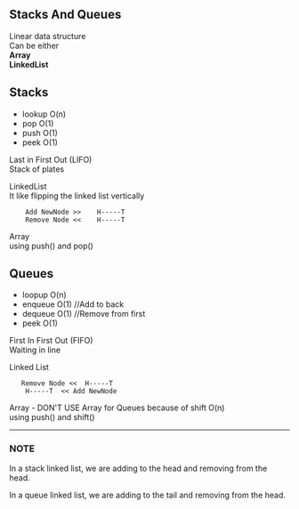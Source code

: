 ## Stacks And Queues

Linear data structure  
Can be either   
**Array**  
**LinkedList**  

## Stacks
- lookup O(n)
- pop O(1)
- push O(1)
- peek O(1)

Last in First Out (LIFO)  
Stack of plates

LinkedList   
It like flipping the linked list vertically  
```
    Add NewNode >>    H-----T
    Remove Node <<    H-----T
```

Array  
using push() and pop()

 
## Queues 
- loopup O(n)
- enqueue O(1)  //Add to back 
- dequeue O(1)  //Remove from first
- peek O(1)

First In First Out (FIFO)  
Waiting in line  

Linked List
``` 
   Remove Node <<  H-----T  
    H-----T  << Add NewNode 
```

Array - DON'T USE Array for Queues because of shift O(n)   
using push() and shift()

---


### NOTE
In a stack linked list, we are adding to the head and removing from the head.  

In a queue linked list, we are adding to the tail and removing from the head. 